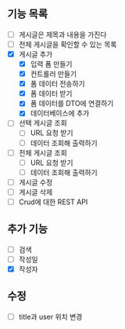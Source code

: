 ## 기능 목록
- [ ] 게시글은 제목과 내용을 가진다
- [ ] 전체 게시글을 확인할 수 있는 목록
- [x] 게시글 추가
  - [x] 입력 폼 만들기
  - [x] 컨트롤러 만들기
  - [x] 폼 데이터 전송하기
  - [x] 폼 데이터 받기
  - [x] 폼 데이터를 DTO에 연결하기
  - [x] 데이터베이스에 추가
- [ ] 선택 게시글 조회
  - [ ] URL 요청 받기
  - [ ] 데이터 조회해 출력하기
- [ ] 전체 게시글 조회
  - [ ] URL 요청 받기
  - [ ] 데이터 조회해 출력하기
- [ ] 게시글 수정
- [ ] 게시글 삭제
- [ ] Crud에 대한 REST API

## 추가 기능
- [ ] 검색
- [ ] 작성일
- [x] 작성자

## 수정
- [ ] title과 user 위치 변경